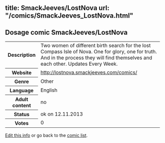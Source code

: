 title: SmackJeeves/LostNova
url: "/comics/SmackJeeves_LostNova.html"
---
Dosage comic SmackJeeves/LostNova
-----------------------------------------

<p id="msg"></p>
<script type="text/javascript">
if (window.location.search === '?edit_info_mail=sent_ok') {
  var elem = document.getElementById("msg");
  elem.innerHTML = 'Edited information sucessfully sent for review, which is usually done daily. Thanks!';
  elem.className = 'ok';
}
</script>
<table class="comicinfo">
<tr>
<th>Description</th><td>Two women of different birth search for the lost Compass Isle of Nova. One for glory, one for truth. And in the process they will find themselves and each other. Updates Every Week.</td>
</tr>
<tr>
<th>Website</th><td><a href="http://lostnova.smackjeeves.com/comics/">http://lostnova.smackjeeves.com/comics/</a></td>
</tr>
<tr>
<th>Genre</th><td>Other</td>
</tr>
<tr>
<th>Language</th><td>English</td>
</tr>
<tr>
<th>Adult content</th><td>no</td>
</tr>
<tr>
<th>Status</th><td>ok on 12.11.2013</td>
</tr>
<tr>
<th>Votes</th><td>0</td>
</tr>
</table>

[Edit this info](SmackJeeves_LostNova_edit.html) or go back to the [comic list](../comic-index.html).
